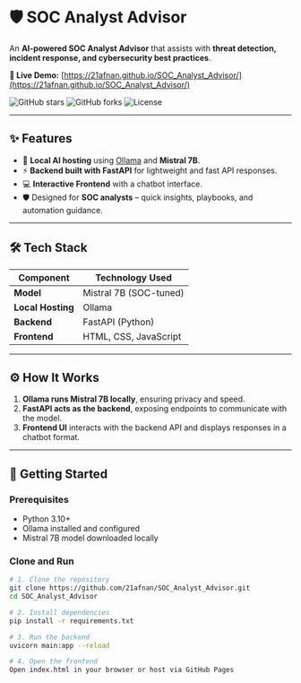 # 🛡️ SOC Analyst Advisor  

An **AI-powered SOC Analyst Advisor** that assists with **threat detection, incident response, and cybersecurity best practices**.  

**🔗 Live Demo:** [https://21afnan.github.io/SOC_Analyst_Advisor/](https://21afnan.github.io/SOC_Analyst_Advisor/)  

![GitHub stars](https://img.shields.io/github/stars/21afnan/SOC_Analyst_Advisor?style=social) 
![GitHub forks](https://img.shields.io/github/forks/21afnan/SOC_Analyst_Advisor?style=social) 
![License](https://img.shields.io/badge/license-MIT-blue.svg)  

---

## ✨ Features  

- 🚀 **Local AI hosting** using [Ollama](https://ollama.ai/) and **Mistral 7B**.  
- ⚡ **Backend built with FastAPI** for lightweight and fast API responses.  
- 💻 **Interactive Frontend** with a chatbot interface.  
- 🛡️ Designed for **SOC analysts** – quick insights, playbooks, and automation guidance.  

---

## 🛠️ Tech Stack  

| Component        | Technology Used         |
|------------------|------------------------|
| **Model**        | Mistral 7B (SOC-tuned) |
| **Local Hosting**| Ollama                 |
| **Backend**      | FastAPI (Python)       |
| **Frontend**     | HTML, CSS, JavaScript  |

---

## ⚙️ How It Works  

1. **Ollama runs Mistral 7B locally**, ensuring privacy and speed.  
2. **FastAPI acts as the backend**, exposing endpoints to communicate with the model.  
3. **Frontend UI** interacts with the backend API and displays responses in a chatbot format.  

---

## 🚀 Getting Started  

### **Prerequisites**
- Python 3.10+  
- Ollama installed and configured  
- Mistral 7B model downloaded locally  

### **Clone and Run**
```bash
# 1. Clone the repository
git clone https://github.com/21afnan/SOC_Analyst_Advisor.git
cd SOC_Analyst_Advisor

# 2. Install dependencies
pip install -r requirements.txt

# 3. Run the backend
uvicorn main:app --reload

# 4. Open the frontend
Open index.html in your browser or host via GitHub Pages


```
